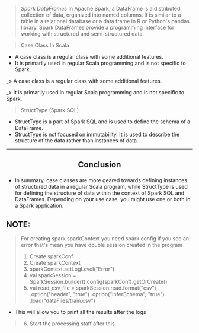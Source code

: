 > *Spark DataFrames*
In Apache Spark, a DataFrame is a distributed collection of data,
> organized into named columns. It is similar to a table in 
> a relational database or a data frame in R or Python's pandas library. 
> Spark DataFrames provide a programming interface 
> for working with structured and semi-structured data.

> Case Class In Scala

* A case class is a regular class with some additional features.
* It is primarily used in regular Scala programming and is not specific to Spark.

_> A case class is a regular class with some additional features.

_> It is primarily used in regular Scala programming and is not specific to Spark.

> StructType (Spark SQL)

* StructType is a part of Spark SQL and is used to define the schema of a DataFrame.
* StructType is not focused on immutability. It is used to describe the structure of the data rather than instances of data.

---------------------------------------------------------------------------
## <p align="center"> Conclusion </p>
* In summary, case classes are more geared towards defining instances 
of structured data in a regular Scala program, while StructType 
is used for defining the structure of data within the context of
Spark SQL and DataFrames. Depending on your use case, you might 
use one or both in a Spark application.

## NOTE:
> For creating spark sparkContext you need spark config
> if you see an error that's mean you have double session created in the program
> 1. Create sparkConf
> 2. Create sparkContext
> 3. sparkContext.setLogLevel("Error")
> 4. val sparkSession = SparkSession.builder().config(sparkConf).getOrCreate()
> 5. val read_csv_file = sparkSession.read.format("csv")
      .option("header", "true")
      .option("inferSchema", "true")
      .load("dataFiles/train.csv")

*  This will allow you to print all the results after the logs
> 6. Start the processing staff after this